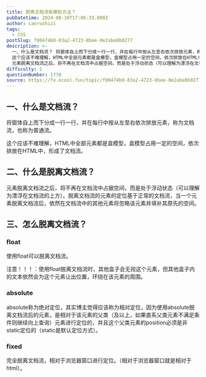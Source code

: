 ```yaml
---
title: 脱离文档流有哪些方法？
pubDatetime: 2024-08-10T17:06:33.000Z
author: caorushizi
tags:
  - CSS
postSlug: f00474b0-83a2-4723-8bee-0e2abe8b8277
description: >-
  一、什么是文档流？ 将窗体自上而下分成一行一行，并在每行中按从左至右依次排放元素，称为文档流，也称为普通流。
  这个应该不难理解，HTML中全部元素都是盒模型，盒模型占用一定的空间，依次排放在HTML中，形成了文档流。 二、什么是脱离文档流？
  元素脱离文档流之后，将不再在文档流中占据空间，而是处于浮动状态（可以理解为漂浮在文档流的上方）。脱离文档流的元素的定位基于正常的文档流，当一个元素脱离文档流后
difficulty: 1
questionNumber: 1778
source: https://fe.ecool.fun/topic/f00474b0-83a2-4723-8bee-0e2abe8b8277
---
```


## 一、什么是文档流？

将窗体自上而下分成一行一行，并在每行中按从左至右依次排放元素，称为文档流，也称为普通流。

这个应该不难理解，HTML中全部元素都是盒模型，盒模型占用一定的空间，依次排放在HTML中，形成了文档流。

## 二、什么是脱离文档流？

元素脱离文档流之后，将不再在文档流中占据空间，而是处于浮动状态（可以理解为漂浮在文档流的上方）。脱离文档流的元素的定位基于正常的文档流，当一个元素脱离文档流后，依然在文档流中的其他元素将忽略该元素并填补其原先的空间。

## 三、怎么脱离文档流？

### float

使用float可以脱离文档流。

注意！！！：使用float脱离文档流时，其他盒子会无视这个元素，但其他盒子内的文本依然会为这个元素让出位置，环绕在该元素的周围。

### absolute

absolute称为绝对定位，其实博主觉得应该称为相对定位，因为使用absolute脱离文档流后的元素，是相对于该元素的父类（及以上，如果直系父类元素不满足条件则继续向上查询）元素进行定位的，并且这个父类元素的position必须是非static定位的（static是默认定位方式）。

### fixed

完全脱离文档流，相对于浏览器窗口进行定位。（相对于浏览器窗口就是相对于html）。
